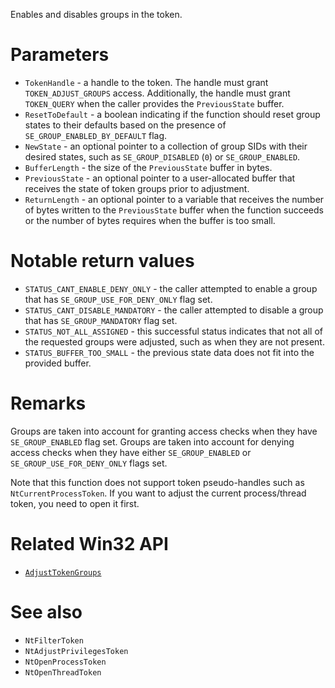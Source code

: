 Enables and disables groups in the token.

# Parameters
 - `TokenHandle` - a handle to the token. The handle must grant `TOKEN_ADJUST_GROUPS` access. Additionally, the handle must grant `TOKEN_QUERY` when the caller provides the `PreviousState` buffer.
 - `ResetToDefault` - a boolean indicating if the function should reset group states to their defaults based on the presence of `SE_GROUP_ENABLED_BY_DEFAULT` flag.
 - `NewState` - an optional pointer to a collection of group SIDs with their desired states, such as `SE_GROUP_DISABLED` (`0`) or `SE_GROUP_ENABLED`.
 - `BufferLength` - the size of the `PreviousState` buffer in bytes.
 - `PreviousState` - an optional pointer to a user-allocated buffer that receives the state of token groups prior to adjustment.
 - `ReturnLength` - an optional pointer to a variable that receives the number of bytes written to the `PreviousState` buffer when the function succeeds or the number of bytes requires when the buffer is too small.

# Notable return values
 - `STATUS_CANT_ENABLE_DENY_ONLY` - the caller attempted to enable a group that has `SE_GROUP_USE_FOR_DENY_ONLY` flag set.
 - `STATUS_CANT_DISABLE_MANDATORY` - the caller attempted to disable a group that has `SE_GROUP_MANDATORY` flag set.
 - `STATUS_NOT_ALL_ASSIGNED` - this successful status indicates that not all of the requested groups were adjusted, such as when they are not present.
 - `STATUS_BUFFER_TOO_SMALL` - the previous state data does not fit into the provided buffer.

# Remarks
Groups are taken into account for granting access checks when they have `SE_GROUP_ENABLED` flag set. Groups are taken into account for denying access checks when they have either `SE_GROUP_ENABLED` or `SE_GROUP_USE_FOR_DENY_ONLY` flags set.

Note that this function does not support token pseudo-handles such as `NtCurrentProcessToken`. If you want to adjust the current process/thread token, you need to open it first.

# Related Win32 API
 - [`AdjustTokenGroups`](https://learn.microsoft.com/en-us/windows/win32/api/securitybaseapi/nf-securitybaseapi-adjusttokengroups)

# See also
 - `NtFilterToken`
 - `NtAdjustPrivilegesToken`
 - `NtOpenProcessToken`
 - `NtOpenThreadToken`
